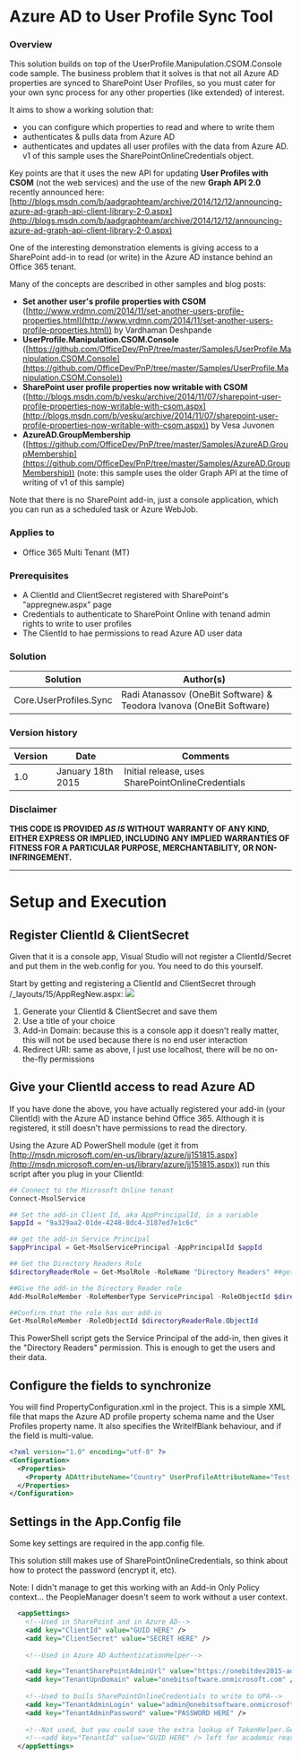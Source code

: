 # Azure AD to User Profile Sync Tool #

### Overview ###
This solution builds on top of the UserProfile.Manipulation.CSOM.Console code sample. The business problem that it solves is that not all Azure AD properties are synced to SharePoint User Profiles, so you must cater for your own sync process for any other properties (like extended) of interest.

It aims to show a working solution that:

- you can configure which properties to read and where to write them
- authenticates & pulls data from Azure AD
- authenticates and updates all user profiles with the data from Azure AD. v1 of this sample uses the SharePointOnlineCredentials object.

Key points are that it uses the new API for updating **User Profiles with CSOM** (not the web services) and the use of the new **Graph API 2.0** recently announced here: [http://blogs.msdn.com/b/aadgraphteam/archive/2014/12/12/announcing-azure-ad-graph-api-client-library-2-0.aspx](http://blogs.msdn.com/b/aadgraphteam/archive/2014/12/12/announcing-azure-ad-graph-api-client-library-2-0.aspx)

One of the interesting demonstration elements is giving access to a SharePoint add-in to read (or write) in the Azure AD instance behind an Office 365 tenant.

Many of the concepts are described in other samples and blog posts:

- **Set another user's profile properties with CSOM** ([http://www.vrdmn.com/2014/11/set-another-users-profile-properties.html](http://www.vrdmn.com/2014/11/set-another-users-profile-properties.html)) by Vardhaman Deshpande
- **UserProfile.Manipulation.CSOM.Console** ([https://github.com/OfficeDev/PnP/tree/master/Samples/UserProfile.Manipulation.CSOM.Console](https://github.com/OfficeDev/PnP/tree/master/Samples/UserProfile.Manipulation.CSOM.Console))
- **SharePoint user profile properties now writable with CSOM** ([http://blogs.msdn.com/b/vesku/archive/2014/11/07/sharepoint-user-profile-properties-now-writable-with-csom.aspx](http://blogs.msdn.com/b/vesku/archive/2014/11/07/sharepoint-user-profile-properties-now-writable-with-csom.aspx)) by Vesa Juvonen
- **AzureAD.GroupMembership** ([https://github.com/OfficeDev/PnP/tree/master/Samples/AzureAD.GroupMembership](https://github.com/OfficeDev/PnP/tree/master/Samples/AzureAD.GroupMembership)) (note: this sample uses the older Graph API at the time of writing of v1 of this sample)

Note that there is no SharePoint add-in, just a console application, which you can run as a scheduled task or Azure WebJob.

### Applies to ###
-  Office 365 Multi Tenant (MT)

### Prerequisites ###
- A ClientId and ClientSecret registered with SharePoint's "appregnew.aspx" page
- Credentials to authenticate to SharePoint Online with tenand admin rights to write to user profiles
- The ClientId to hae permissions to read Azure AD user data

### Solution ###
Solution | Author(s)
---------|----------
Core.UserProfiles.Sync | Radi Atanassov (OneBit Software) & Teodora Ivanova (OneBit Software)

### Version history ###
Version  | Date | Comments
---------| -----| --------
1.0  | January 18th 2015 | Initial release, uses SharePointOnlineCredentials

### Disclaimer ###
**THIS CODE IS PROVIDED *AS IS* WITHOUT WARRANTY OF ANY KIND, EITHER EXPRESS OR IMPLIED, INCLUDING ANY IMPLIED WARRANTIES OF FITNESS FOR A PARTICULAR PURPOSE, MERCHANTABILITY, OR NON-INFRINGEMENT.**


----------
# Setup and Execution #
## Register ClientId & ClientSecret ##
Given that it is a console app, Visual Studio will not register a ClientId/Secret and put them in the web.config for you. You need to do this yourself.

Start by getting and registering a ClientId and ClientSecret through /_layouts/15/AppRegNew.aspx:
![](http://i.imgur.com/FrgFeht.png)

1. Generate your ClientId & ClientSecret and save them
2. Use a title of your choice
3. Add-in Domain: because this is a console app it doesn't really matter, this will not be used because there is no end user interaction
4. Redirect URI: same as above, I just use localhost, there will be no on-the-fly permissions

## Give your ClientId access to read Azure AD ##
If you have done the above, you have actually registered your add-in (your ClientId) with the Azure AD instance behind Office 365. Although it is registered, it still doesn't have permissions to read the directory. 

Using the Azure AD PowerShell module (get it from [http://msdn.microsoft.com/en-us/library/azure/jj151815.aspx](http://msdn.microsoft.com/en-us/library/azure/jj151815.aspx)) run this script after you plug in your ClientId:

```PowerShell
## Connect to the Microsoft Online tenant
Connect-MsolService

## Set the add-in Client Id, aka AppPrincipalId, in a variable
$appId = "9a329aa2-01de-4248-8dc4-3187ed7e1c6c"

## get the add-in Service Principal
$appPrincipal = Get-MsolServicePrincipal -AppPrincipalId $appId 

## Get the Directory Readers Role
$directoryReaderRole = Get-MsolRole -RoleName "Directory Readers" ##get the role you want to set

##Give the add-in the Directory Reader role
Add-MsolRoleMember -RoleMemberType ServicePrincipal -RoleObjectId $directoryReaderRole.ObjectId -RoleMemberObjectId $appPrincipal.ObjectId

##Confirm that the role has our add-in
Get-MsolRoleMember -RoleObjectId $directoryReaderRole.ObjectId
```

This PowerShell script gets the Service Principal of the add-in, then gives it the "Directory Readers" permission. This is enough to get the users and their data.

## Configure the fields to synchronize ##
You will find PropertyConfiguration.xml in the project. This is a simple XML file that maps the Azure AD profile property schema name and the User Profiles property name. It also specifies the WriteIfBlank behaviour, and if the field is multi-value.

```xml
<?xml version="1.0" encoding="utf-8" ?>
<Configuration>
  <Properties>
    <Property ADAttributeName="Country" UserProfileAttributeName="Test-Country" WriteIfBlank="true" IsMulti="false"/>
  </Properties>
</Configuration>
```
## Settings in the App.Config file ##
Some key settings are required in the app.config file. 

This solution still makes use of SharePointOnlineCredentials, so think about how to protect the password (encrypt it, etc).

Note: I didn't manage to get this working with an Add-in Only Policy context... the PeopleManager doesn't seem to work without a user context.
```XML
  <appSettings>
    <!--Used in SharePoint and in Azure AD-->
    <add key="ClientId" value="GUID HERE" />
    <add key="ClientSecret" value="SECRET HERE" />
    
    <!--Used in Azure AD AuthenticationHelper-->

    <add key="TenantSharePointAdminUrl" value="https://onebitdev2015-admin.sharepoint.com" /> <!--Used in console code for Admin url-->
    <add key="TenantUpnDomain" value="onebitsoftware.onmicrosoft.com" />
  
    <!--Used to buils SharePointOnlineCredentials to write to UPA-->
    <add key="TenantAdminLogin" value="admin@onebitsoftware.onmicrosoft.com" />
    <add key="TenantAdminPassword" value="PASSWORD HERE" /> 
  
    <!--Not used, but you could save the extra lookup of TokenHelper.GetRealmFromTargetUrl(sharePointAdminUrl); realm is tenantid --> 
    <!--<add key="TenantId" value="GUID HERE" /> left for academic reasons-->
  </appSettings>
```